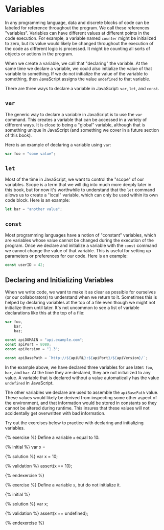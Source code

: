# Variables

In any programming language, data and discrete blocks of code can be labeled for reference throughout the program. We call these references "variables". Variables can have different values at different points in the code execution. For example, a variable named `counter` might be initialized to zero, but its value would likely be changed throughout the execution of the code as different logic is processed. It might be counting all sorts of objects or actions in the program.

When we create a variable, we call that "declaring" the variable. At the same time we declare a variable, we could also initialize the value of that variable to something. If we do not initialize the value of the variable to something, then JavaScript assigns the value `undefined` to that variable. 

There are three ways to declare a variable in JavaScript: `var`, `let`, and `const`.

## `var`
The generic way to declare a variable in JavaScript is to use the `var` command. This creates a variable that can be accessed in a variety of different ways. It is close to being a "global" variable, although that is something unique in JavaScript (and something we cover in a future section of this book).

Here is an example of declaring a variable using `var`:

```js
var foo = "some value";
```

## `let`
Most of the time in JavaScript, we want to control the "scope" of our variables. Scope is a term that we will dig into much more deeply later in this book, but for now it's worthwhile to understand that the `let` command allows us to create a "local" variable, which can only be used within its own code block. Here is an example:

```js
let bar = "another value";
```

## `const`
Most programming languages have a notion of "constant" variables, which are variables whose value cannot be changed during the execution of the program. Once we declare and initialize a variable with the `const` command we cannot change the value of that variable. This is useful for setting up parameters or preferences for our code. Here is an example:

```js
const userID = 42;
```

## Declaring and Initializing Variables
When we write code, we want to make it as clear as possible for ourselves (or our collaborators) to understand when we return to it. Sometimes this is helped by declaring variables at the top of a file even though we might not initialize them until later. It's not uncommon to see a list of variable declarations like this at the top of a file:

```js
var foo,
    bar,
    baz;
    
const apiDOMAIN = "api.example.com"; 
const apiPort = 8080; 
const apiVersion = "1.3"; 

const apiBasePath = `http://${apiURL}:${apiPort}/${apiVersion}/`;
```

In the example above, we have declared three variables for use later: `foo`, `bar`, and `baz`. At the time they are declared, they are not initialized to any value. A variable that is declared without a value automatically has the value `undefined` in JavaScript.

The other variables we declare are used to assemble the `apiBasePath` value. These values would likely be derived from inspecting some other aspect of the environment, and that information would be stored in constants so they cannot be altered during runtime. This insures that these values will not accidentally get overwritten with bad information.

Try out the exercises below to practice with declaring and initializing variables.

{% exercise %}
Define a variable `x` equal to 10.

{% initial %}
var x =

{% solution %}
var x = 10;

{% validation %}
assert(x == 10);

{% endexercise %}

{% exercise %}
Define a variable `x`, but do not initialize it.

{% initial %}


{% solution %}
var x;

{% validation %}
assert(x == undefined);

{% endexercise %}
